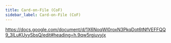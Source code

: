 ```yaml
---
title: Card-on-File (CoF)
sidebar_label: Card-on-File (CoF)
---
```


https://docs.google.com/document/d/1X6NoqWI0roxN3PkqDot6tNfVEFFQQ9_3lLuKUyySbsQ/edit#heading=h.9qw5rgjuvyjx